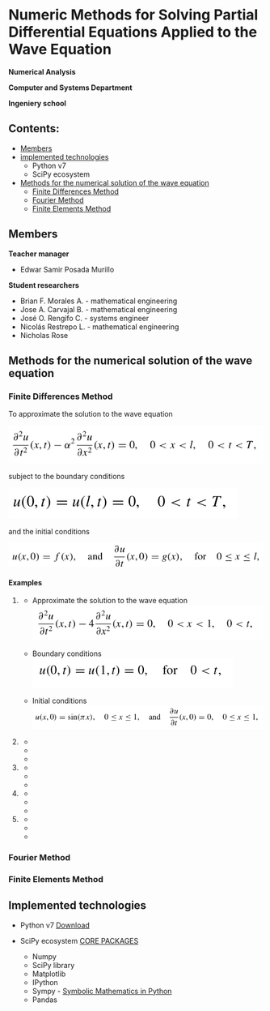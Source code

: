 # Numeric Methods for Solving Partial Differential Equations Applied to the Wave Equation

**Numerical Analysis**

**Computer and Systems Department**

**Ingeniery school**

## Contents:

- [Members](#Members)
- [implemented technologies](#Implemented-technologies)
	- Python v7
	- SciPy ecosystem
- [Methods for the numerical solution of the wave equation](#Methods-for-the-numerical-solution-of-the-wave-equation)
	- [Finite Differences Method](#Finite-Differences-Method)
	- [Fourier Method](#Fourier-Method)
	- [Finite Elements Method](#Finite-Elements-Method)

## Members

**Teacher manager**
- Edwar Samir Posada Murillo

**Student researchers**
- Brian F. Morales A. - mathematical engineering
- Jose A. Carvajal B. - mathematical engineering
- José O. Rengifo C. - systems engineer
- Nicolás Restrepo L. - mathematical engineering
- Nicholas Rose

## Methods for the numerical solution of the wave equation

### Finite Differences Method

To approximate the solution to the wave equation

![approximate the solution](images/EqAproxFiniteDifference.png)

subject to the boundary conditions

![boundary conditions](images/EqConditionsFiniteDifference.png)

and the initial conditions

![initial conditions](images/EqInitConditionsFiniteDifference.png)

#### Examples 

1. 
	- Approximate the solution to the wave equation
![.](images/ExFD1a.png)

	-  Boundary conditions
![.](images/ExFD1b.png)

	- Initial conditions
![.](images/ExFD1c.png)

2. 
	- 
	-  
	- 
3. 
	- 
	-  
	- 
4. 
	- 
	-  
	- 
5.  
	- 
	-  
	- 



### Fourier Method

### Finite Elements Method 

## Implemented technologies

- Python v7 [Download]( https://www.python.org/downloads/release/python-370/ "Python v7")

- SciPy ecosystem [CORE PACKAGES]( https://scipy.org/install.html "SciPy") 
  - Numpy
  - SciPy library
  - Matplotlib
  - IPython
  - Sympy - [Symbolic Mathematics in Python]( https://www.scipy-lectures.org/advanced/sympy.html "Chapters")
  - Pandas

<!--stackedit_data:
eyJoaXN0b3J5IjpbLTg4MjkzMjgyNiwtMjAyNjA5NTc2NywtMT
AwNzQ3ODA0MCwtNjM2ODgyMTYxLDI3MDU1MDA3NSwtMTM0ODg2
Mzk0MywtMTY0MzIwODAxMiw4NjgyMTczNzAsLTg3NzUzMDk5Nl
19
-->